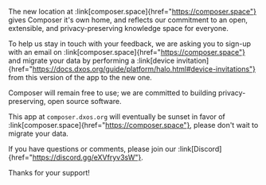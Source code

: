 The new location at :link[composer.space]{href="https://composer.space"} gives Composer it's own home, and reflects our commitment to an open, extensible, and privacy-preserving knowledge space for everyone.

To help us stay in touch with your feedback, we are asking you to sign-up with an email on :link[composer.space]{href="https://composer.space"} and migrate your data by performing a :link[device invitation]{href="https://docs.dxos.org/guide/platform/halo.html#device-invitations"} from this version of the app to the new one.

Composer will remain free to use; we are committed to building privacy-preserving, open source software.

This app at `composer.dxos.org` will eventually be sunset in favor of :link[composer.space]{href="https://composer.space"}, please don't wait to migrate your data.

If you have questions or comments, please join our :link[Discord]{href="https://discord.gg/eXVfryv3sW"}.

Thanks for your support!